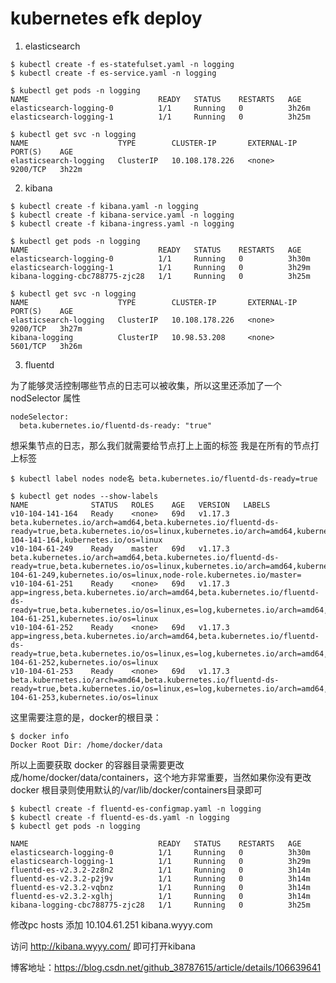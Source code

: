 <!--
 * @Description: 
 * @Author: lxc
 * @Date: 2020-06-09 09:17:51
 * @LastEditTime: 2020-06-09 16:11:10
 * @LastEditors: lxc
--> 
# kubernetes efk deploy
1. elasticsearch
```
$ kubectl create -f es-statefulset.yaml -n logging
$ kubectl create -f es-service.yaml -n logging

$ kubectl get pods -n logging
NAME                             READY   STATUS    RESTARTS   AGE
elasticsearch-logging-0          1/1     Running   0          3h26m
elasticsearch-logging-1          1/1     Running   0          3h25m

$ kubectl get svc -n logging
NAME                    TYPE        CLUSTER-IP       EXTERNAL-IP   PORT(S)    AGE
elasticsearch-logging   ClusterIP   10.108.178.226   <none>        9200/TCP   3h22m

```
2. kibana
```
$ kubectl create -f kibana.yaml -n logging
$ kubectl create -f kibana-service.yaml -n logging
$ kubectl create -f kibana-ingress.yaml -n logging

$ kubectl get pods -n logging
NAME                             READY   STATUS    RESTARTS   AGE
elasticsearch-logging-0          1/1     Running   0          3h30m
elasticsearch-logging-1          1/1     Running   0          3h29m
kibana-logging-cbc788775-zjc28   1/1     Running   0          3h25m

$ kubectl get svc -n logging
NAME                    TYPE        CLUSTER-IP       EXTERNAL-IP   PORT(S)    AGE
elasticsearch-logging   ClusterIP   10.108.178.226   <none>        9200/TCP   3h27m
kibana-logging          ClusterIP   10.98.53.208     <none>        5601/TCP   3h26m
```

3. fluentd

为了能够灵活控制哪些节点的日志可以被收集，所以这里还添加了一个 nodSelector 属性 
```
nodeSelector:
  beta.kubernetes.io/fluentd-ds-ready: "true"
```
想采集节点的日志，那么我们就需要给节点打上上面的标签 我是在所有的节点打上标签 
```
$ kubectl label nodes node名 beta.kubernetes.io/fluentd-ds-ready=true

$ kubectl get nodes --show-labels
NAME              STATUS   ROLES    AGE   VERSION   LABELS
v10-104-141-164   Ready    <none>   69d   v1.17.3   beta.kubernetes.io/arch=amd64,beta.kubernetes.io/fluentd-ds-ready=true,beta.kubernetes.io/os=linux,kubernetes.io/arch=amd64,kubernetes.io/hostname=v10-104-141-164,kubernetes.io/os=linux
v10-104-61-249    Ready    master   69d   v1.17.3   beta.kubernetes.io/arch=amd64,beta.kubernetes.io/fluentd-ds-ready=true,beta.kubernetes.io/os=linux,kubernetes.io/arch=amd64,kubernetes.io/hostname=v10-104-61-249,kubernetes.io/os=linux,node-role.kubernetes.io/master=
v10-104-61-251    Ready    <none>   69d   v1.17.3   app=ingress,beta.kubernetes.io/arch=amd64,beta.kubernetes.io/fluentd-ds-ready=true,beta.kubernetes.io/os=linux,es=log,kubernetes.io/arch=amd64,kubernetes.io/hostname=v10-104-61-251,kubernetes.io/os=linux
v10-104-61-252    Ready    <none>   69d   v1.17.3   app=ingress,beta.kubernetes.io/arch=amd64,beta.kubernetes.io/fluentd-ds-ready=true,beta.kubernetes.io/os=linux,es=log,kubernetes.io/arch=amd64,kubernetes.io/hostname=v10-104-61-252,kubernetes.io/os=linux
v10-104-61-253    Ready    <none>   69d   v1.17.3   beta.kubernetes.io/arch=amd64,beta.kubernetes.io/fluentd-ds-ready=true,beta.kubernetes.io/os=linux,es=log,kubernetes.io/arch=amd64,kubernetes.io/hostname=v10-104-61-253,kubernetes.io/os=linux
```
这里需要注意的是，docker的根目录：
```
$ docker info
Docker Root Dir: /home/docker/data
```

所以上面要获取 docker 的容器目录需要更改成/home/docker/data/containers，这个地方非常重要，当然如果你没有更改 docker 根目录则使用默认的/var/lib/docker/containers目录即可

```
$ kubectl create -f fluentd-es-configmap.yaml -n logging
$ kubectl create -f fluentd-es-ds.yaml -n logging
$ kubectl get pods -n logging

NAME                             READY   STATUS    RESTARTS   AGE
elasticsearch-logging-0          1/1     Running   0          3h30m
elasticsearch-logging-1          1/1     Running   0          3h29m
fluentd-es-v2.3.2-2z8n2          1/1     Running   0          3h14m
fluentd-es-v2.3.2-p2j9v          1/1     Running   0          3h14m
fluentd-es-v2.3.2-vqbnz          1/1     Running   0          3h14m
fluentd-es-v2.3.2-xglhj          1/1     Running   0          3h14m
kibana-logging-cbc788775-zjc28   1/1     Running   0          3h25m
```
修改pc hosts 添加 
10.104.61.251 kibana.wyyy.com

访问 http://kibana.wyyy.com/ 即可打开kibana

博客地址：https://blog.csdn.net/github_38787615/article/details/106639641

